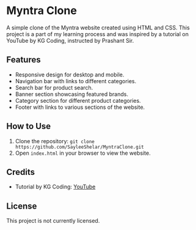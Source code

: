 # Myntra Clone

A simple clone of the Myntra website created using HTML and CSS. This project is a part of my learning process and was inspired by a tutorial on YouTube by KG Coding, instructed by Prashant Sir.

## Features

- Responsive design for desktop and mobile.
- Navigation bar with links to different categories.
- Search bar for product search.
- Banner section showcasing featured brands.
- Category section for different product categories.
- Footer with links to various sections of the website.

## How to Use

1. Clone the repository: `git clone https://github.com/SayleeShelar/MyntraClone.git`
2. Open `index.html` in your browser to view the website.

## Credits

- Tutorial by KG Coding: [YouTube](https://www.youtube.com/watch?v=OpWjt_wbV4E&t=23704s)

## License

This project is not currently licensed.


